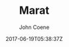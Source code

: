 ---
title: "Marat"
github: https://github.com/JohnCoene/marat
demo: https://marat.john-coene.com
author: John Coene

ssg:
  - Jekyll
cms:
  - No Cms
date: 2017-06-19T05:38:37Z
github_branch: master
description: "📜 Jekyll theme inspired by L'Ami du peuple"
---